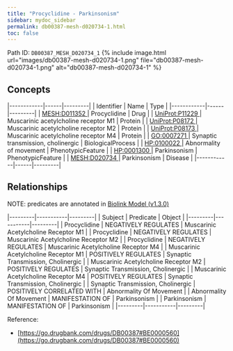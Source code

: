 ```yaml
---
title: "Procyclidine - Parkinsonism"
sidebar: mydoc_sidebar
permalink: db00387-mesh-d020734-1.html
toc: false 
---
```



Path ID: `DB00387_MESH_D020734_1`
{% include image.html url="images/db00387-mesh-d020734-1.png" file="db00387-mesh-d020734-1.png" alt="db00387-mesh-d020734-1" %}

## Concepts

|------------|------|---------|
| Identifier | Name | Type    |
|------------|------|---------|
| <a href="https://identifiers.org/MESH:D011352">MESH:D011352 </a> | Procyclidine | Drug |
| <a href="https://identifiers.org/UniProt:P11229">UniProt:P11229 </a> | Muscarinic acetylcholine receptor M1 | Protein |
| <a href="https://identifiers.org/UniProt:P08172">UniProt:P08172 </a> | Muscarinic acetylcholine receptor M2 | Protein |
| <a href="https://identifiers.org/UniProt:P08173">UniProt:P08173 </a> | Muscarinic acetylcholine receptor M4 | Protein |
| <a href="https://identifiers.org/GO:0007271">GO:0007271 </a> | Synaptic transmission, cholinergic | BiologicalProcess |
| <a href="https://identifiers.org/HP:0100022">HP:0100022 </a> | Abnormality of movement | PhenotypicFeature |
| <a href="https://identifiers.org/HP:0001300">HP:0001300 </a> | Parkinsonism | PhenotypicFeature |
| <a href="https://identifiers.org/MESH:D020734">MESH:D020734 </a> | Parkinsonism | Disease |
|------------|------|---------|

## Relationships


NOTE: predicates are annotated in <a href="https://github.com/biolink/biolink-model/releases/tag/v1.3.0">Biolink Model (v1.3.0)</a>

|---------|-----------|---------|
| Subject | Predicate | Object  |
|---------|-----------|---------|
| Procyclidine | NEGATIVELY REGULATES | Muscarinic Acetylcholine Receptor M1 |
| Procyclidine | NEGATIVELY REGULATES | Muscarinic Acetylcholine Receptor M2 |
| Procyclidine | NEGATIVELY REGULATES | Muscarinic Acetylcholine Receptor M4 |
| Muscarinic Acetylcholine Receptor M1 | POSITIVELY REGULATES | Synaptic Transmission, Cholinergic |
| Muscarinic Acetylcholine Receptor M2 | POSITIVELY REGULATES | Synaptic Transmission, Cholinergic |
| Muscarinic Acetylcholine Receptor M4 | POSITIVELY REGULATES | Synaptic Transmission, Cholinergic |
| Synaptic Transmission, Cholinergic | POSITIVELY CORRELATED WITH | Abnormality Of Movement |
| Abnormality Of Movement | MANIFESTATION OF | Parkinsonism |
| Parkinsonism | MANIFESTATION OF | Parkinsonism |
|---------|-----------|---------|

Reference: 
  - [https://go.drugbank.com/drugs/DB00387#BE0000560](https://go.drugbank.com/drugs/DB00387#BE0000560)
